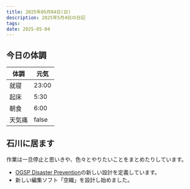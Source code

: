 ```yaml
---
title: 2025年05月04日(日)
description: 2025年5月4日の日記
tags: 
date: 2025-05-04
---
```

## 今日の体調

| 体調  | 元気    |
| --- | ----- |
| 就寝  | 23:00 |
| 起床  | 5:30  |
| 朝食  | 6:00  |
| 天気痛 | false |

## 石川に居ます
作業は一旦停止と思いきや、色々とやりたいことをまとめたりしています。

- [OGSP Disaster Prevention](../../okayugroup/OGSP/previous/disaster-prevention/OGSP%20Disaster%20Prevention.md)の新しい設計を定義しています。
- 新しい編集ソフト「空織」を設計し始めました。